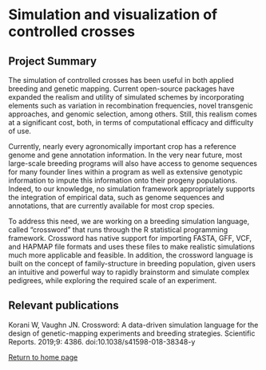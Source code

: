 # Simulation and visualization of controlled crosses

## Project Summary

The simulation of controlled crosses has been useful in both applied breeding and genetic mapping. Current open-source packages have expanded the realism and utility of simulated schemes by incorporating elements such as variation in recombination frequencies, novel transgenic approaches, and genomic selection, among others.  Still, this realism comes at a significant cost, both, in terms of computational efficacy and difficulty of use.  

Currently, nearly every agronomically important crop has a reference genome and gene annotation information.  In the very near future, most large-scale breeding programs will also have access to genome sequences for many founder lines within a program as well as extensive genotypic information to impute this information onto their progeny populations.  Indeed, to our knowledge, no simulation framework appropriately supports the integration of empirical data, such as genome sequences and annotations, that are currently available for most crop species.  

To address this need, we are working on a breeding simulation language, called “crossword” that runs through the R statistical programming framework.  Crossword has native support for importing FASTA, GFF, VCF, and HAPMAP file formats and uses these files to make realistic simulations much more applicable and feasible.  In addition, the crossword language is built on the concept of family-structure in breeding population, given users an intuitive and powerful way to rapidly brainstorm and simulate complex pedigrees, while exploring the required scale of an experiment.

## Relevant publications

Korani W, Vaughn JN. Crossword: A data-driven simulation language for the design of genetic-mapping experiments and breeding strategies. Scientific Reports. 2019;9: 4386. doi:10.1038/s41598-018-38348-y

[Return to home page](https://genemachine.net)
